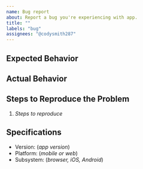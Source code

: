 ```yaml
---
name: Bug report
about: Report a bug you're experiencing with app.
title: ""
labels: "bug"
assignees: "@codysmith287"
---
```


## Expected Behavior

## Actual Behavior

## Steps to Reproduce the Problem

1. _Steps to reproduce_

## Specifications

- Version: (_app version_)
- Platform: (_mobile or web_)
- Subsystem: (_browser, iOS, Android_)
